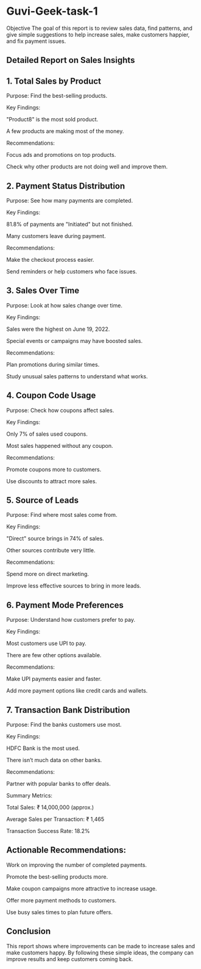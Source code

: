 # Guvi-Geek-task-1
Objective
The goal of this report is to review sales data, find patterns, and give simple suggestions to help increase sales, make customers happier, and fix payment issues.

## Detailed Report on Sales Insights

## 1. Total Sales by Product

Purpose: Find the best-selling products.

Key Findings:

"Product8" is the most sold product.

A few products are making most of the money.

Recommendations:

Focus ads and promotions on top products.

Check why other products are not doing well and improve them.

## 2. Payment Status Distribution

Purpose: See how many payments are completed.

Key Findings:

81.8% of payments are "Initiated" but not finished.

Many customers leave during payment.

Recommendations:

Make the checkout process easier.

Send reminders or help customers who face issues.

## 3. Sales Over Time

Purpose: Look at how sales change over time.

Key Findings:

Sales were the highest on June 19, 2022.

Special events or campaigns may have boosted sales.

Recommendations:

Plan promotions during similar times.

Study unusual sales patterns to understand what works.

## 4. Coupon Code Usage

Purpose: Check how coupons affect sales.

Key Findings:

Only 7% of sales used coupons.

Most sales happened without any coupon.

Recommendations:

Promote coupons more to customers.

Use discounts to attract more sales.

## 5. Source of Leads

Purpose: Find where most sales come from.

Key Findings:

"Direct" source brings in 74% of sales.

Other sources contribute very little.

Recommendations:

Spend more on direct marketing.

Improve less effective sources to bring in more leads.

## 6. Payment Mode Preferences

Purpose: Understand how customers prefer to pay.

Key Findings:

Most customers use UPI to pay.

There are few other options available.

Recommendations:

Make UPI payments easier and faster.

Add more payment options like credit cards and wallets.

## 7. Transaction Bank Distribution

Purpose: Find the banks customers use most.

Key Findings:

HDFC Bank is the most used.

There isn’t much data on other banks.

Recommendations:

Partner with popular banks to offer deals.

Summary Metrics:

Total Sales: ₹ 14,000,000 (approx.)

Average Sales per Transaction: ₹ 1,465

Transaction Success Rate: 18.2%

## Actionable Recommendations:

Work on improving the number of completed payments.

Promote the best-selling products more.

Make coupon campaigns more attractive to increase usage.

Offer more payment methods to customers.

Use busy sales times to plan future offers.

## Conclusion

This report shows where improvements can be made to increase sales and make customers happy. By following these simple ideas, the company can improve results and keep customers coming back.


